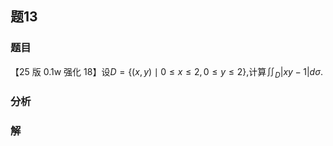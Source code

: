 ## 题13
### 题目
【25 版 0.1w 强化 18】设$D = \{ ( {x, y})  \mid  0 \leq  x \leq  2,0 \leq  y \leq  2\}$,计算${\iint }_{D}| {{xy} - 1}| {d\sigma }$.
### 分析

### 解